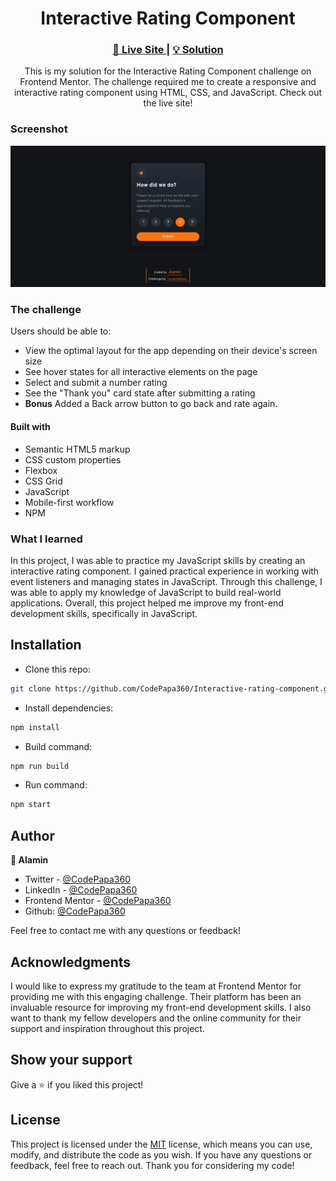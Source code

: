 <h1 align="center">Interactive Rating Component</h1>

<div align="center">
  <h3>
    <a href="https://interactive-rating-alamin.netlify.app/" target="_blank">
      🚀 Live Site
    </a>
    |
    <a href="solution-link" target="_blank">
      💡 Solution
    </a>
  </h5>
</div>

<div align="center">
  <p>
    This is my solution for the Interactive Rating Component challenge on Frontend Mentor. The challenge required me to create a responsive and interactive rating component using HTML, CSS, and JavaScript. Check out the live site!</p>
</div>

### Screenshot

<p align="center" >
<a href="https://interactive-rating-alamin.netlify.app/" target="_blank">

<img src="screenshots/Screenshot Interactive rating component Frontend Mentor Alamin.png"/>
</a>

</p>

### The challenge

Users should be able to:

- View the optimal layout for the app depending on their device's screen size
- See hover states for all interactive elements on the page
- Select and submit a number rating
- See the "Thank you" card state after submitting a rating
- **Bonus** Added a Back arrow button to go back and rate again.

#### Built with

- Semantic HTML5 markup
- CSS custom properties
- Flexbox
- CSS Grid
- JavaScript
- Mobile-first workflow
- NPM

### What I learned

In this project, I was able to practice my JavaScript skills by creating an interactive rating component. I gained practical experience in working with event listeners and managing states in JavaScript. Through this challenge, I was able to apply my knowledge of JavaScript to build real-world applications. Overall, this project helped me improve my front-end development skills, specifically in JavaScript.

## Installation

- Clone this repo:

```sh
git clone https://github.com/CodePapa360/Interactive-rating-component.git
```

- Install dependencies:

```sh
npm install
```

- Build command:

```sh
npm run build
```

- Run command:

```sh
npm start
```

## Author

<b>👤 Alamin</b>

- Twitter - [@CodePapa360](https://www.twitter.com/CodePapa360)
- LinkedIn - [@CodePapa360](https://www.linkedin.com/in/codepapa360)
- Frontend Mentor - [@CodePapa360](https://www.frontendmentor.io/profile/CodePapa360)
- Github: [@CodePapa360](https://github.com/codepapa360)

Feel free to contact me with any questions or feedback!

## Acknowledgments

I would like to express my gratitude to the team at Frontend Mentor for providing me with this engaging challenge. Their platform has been an invaluable resource for improving my front-end development skills. I also want to thank my fellow developers and the online community for their support and inspiration throughout this project.

## Show your support

Give a ⭐️ if you liked this project!

## License

This project is licensed under the [MIT](https://github.com/CodePapa360/Interactive-rating-component/blob/main/LICENSE.md) license, which means you can use, modify, and distribute the code as you wish. If you have any questions or feedback, feel free to reach out. Thank you for considering my code!
